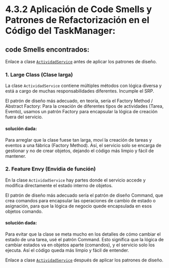 # 4.3.2 Aplicación de Code Smells y Patrones de Refactorización en el Código del TaskManager:

## code Smells encontrados:

Enlace a clase [`ActividadService`]() antes de aplicar los patrones de diseño.

### 1. Large Class (Clase larga)

La clase `ActividadService` contiene múltiples métodos con lógica diversa y está a cargo de muchas responsabilidades
diferentes. Incumple el SRP.

El patrón de diseño más adecuado, en teoría, sería el Factory Method / Abstract Factory: Para la creación de diferentes 
tipos de actividades (Tarea, Evento), usamos un patrón Factory para encapsular la lógica de creación fuera del servicio.

#### solución dada:

Para arreglar que la clase fuese tan larga, moví la creación de tareas y eventos a una fábrica (Factory Method). Así, el 
servicio solo se encarga de gestionar y no de crear objetos, dejando el código más limpio y fácil de mantener.

### 2.  Feature Envy (Envidia de función)

En la clase `ActividadService` hay partes donde el servicio accede y modifica directamente el estado interno de objetos.

El patrón de diseño más adecuado sería el patrón de diseño Command, que crea comandos para encapsular las operaciones de
cambio de estado o asignación, para que la lógica de negocio quede encapsulada en esos objetos comando.


#### solución dada:

Para evitar que la clase se meta mucho en los detalles de cómo cambiar el estado de una tarea, usé el patrón Command. 
Esto significa que la lógica de cambiar estados va en objetos aparte (comandos), y el servicio solo los ejecuta.
Así el código queda más limpio y fácil de entender.

Enlace a clase [`ActividadService`]() después de aplicar los patrones de diseño.